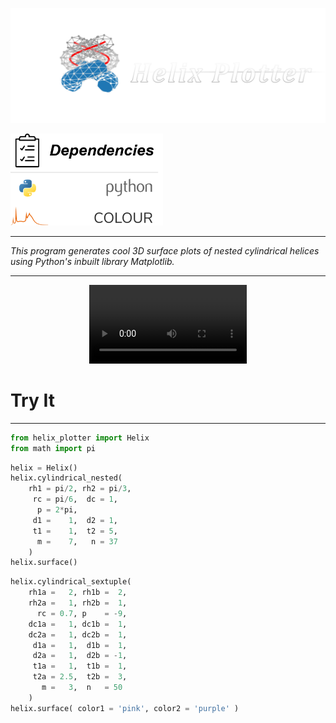<p align="left">
    <img width="750px" src="photos/helix_plotter.png">
</p>
<p align="left">
    <img width="244px" src="photos/dependencies.png">
</p>
<hr>
<p aling="justify">
    <i>This program generates cool 3D surface plots of nested cylindrical helices using Python's inbuilt library Matplotlib.</i>
</p>
<hr>
<p align="center">
      <video style="width:50%; height:50%" controls>
        <source src="photos/helix_algorithm.mp4" type="video/mp4">
      </video>
</p>

<h1>Try It</h1>
<hr>

```python
from helix_plotter import Helix
from math import pi
```


```python
helix = Helix()
helix.cylindrical_nested(
    rh1 = pi/2, rh2 = pi/3,
     rc = pi/6,  dc = 1,
      p = 2*pi,
     d1 =    1,  d2 = 1,
     t1 =    1,  t2 = 5,
      m =    7,   n = 37
    ) 
helix.surface()
```


```python
helix.cylindrical_sextuple(
    rh1a =   2, rh1b =  2,
    rh2a =   1, rh2b =  1,
      rc = 0.7, p    = -9,
    dc1a =   1, dc1b =  1,
    dc2a =   1, dc2b =  1,
     d1a =   1,  d1b =  1,
     d2a =   1,  d2b = -1,
     t1a =   1,  t1b =  1,
     t2a = 2.5,  t2b =  3,
       m =   3,  n   = 50
    )
helix.surface( color1 = 'pink', color2 = 'purple' )
```
